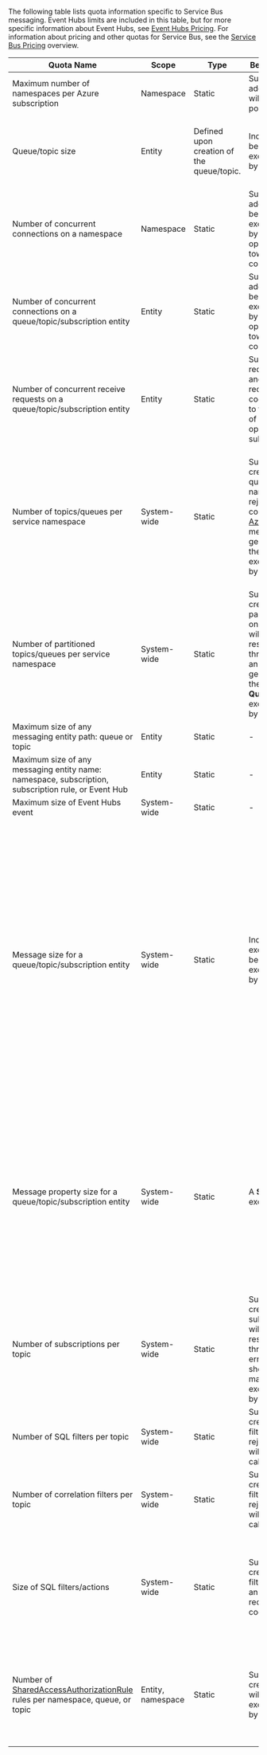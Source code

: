 The following table lists quota information specific to Service Bus messaging. Event Hubs limits are included in this table, but for more specific information about Event Hubs, see [Event Hubs Pricing](https://azure.microsoft.com/pricing/details/event-hubs/). For information about pricing and other quotas for Service Bus, see the [Service Bus Pricing](https://azure.microsoft.com/pricing/details/service-bus/) overview.

|Quota Name|Scope|Type|Behavior when exceeded|Value|
|---|---|---|---|---|
| Maximum number of namespaces per Azure subscription|Namespace|Static|Subsequent requests for additional namespaces will be rejected by the portal.|100|
|Queue/topic size|Entity|Defined upon creation of the queue/topic.|Incoming messages will be rejected and an exception will be received by the calling code.|1, 2, 3, 4 or 5 GB.<br /><br />If [partitioning](service-bus-partitioning.md) is enabled, the maximum queue/topic size is 80 GB.|
|Number of concurrent connections on a namespace|Namespace|Static|Subsequent requests for additional connections will be rejected and an exception will be received by the calling code. REST operations do not count towards concurrent TCP connections.|NetMessaging: 1,000<br /><br />AMQP: 5,000|
|Number of concurrent connections on a queue/topic/subscription entity|Entity|Static|Subsequent requests for additional connections will be rejected and an exception will be received by the calling code. REST operations do not count towards concurrent TCP connections.|Capped by the limit of concurrent connections per namespace.|
|Number of concurrent receive requests on a queue/topic/subscription entity|Entity|Static|Subsequent receive requests will be rejected and an exception will be received by the calling code. This quota applies to the combined number of concurrent receive operations across all subscriptions on a topic.|5,000|
|Number of topics/queues per service namespace|System-wide|Static|Subsequent requests for creation of a new topic or queue on the service namespace will be rejected. As a result, if configured through the [Azure portal][], an error message will be generated. If called from the management API, an exception will be received by the calling code.|10,000<br /><br />The total number of topics plus queues in a service namespace must be less than or equal to 10,000.<br/>This is not applicable to Premium as all entities are partitioned.|
|Number of partitioned topics/queues per service namespace|System-wide|Static|Subsequent requests for creation of a new partitioned topic or queue on the service namespace will be rejected. As a result, if configured through the [Azure portal][], an error message will be generated. If called from the management API, a **QuotaExceededException** exception will be received by the calling code.|Basic and Standard Tiers - 100<br />Premium - 1,000<br/><br />Each partitioned queue or topic counts towards the quota of 10,000 entities per namespace.|
|Maximum size of any messaging entity path: queue or topic|Entity|Static|-|260 characters|
|Maximum size of any messaging entity name: namespace, subscription, subscription rule, or Event Hub|Entity|Static|-|50 characters|
|Maximum size of Event Hubs event|System-wide|Static|-|256 KB|
|Message size for a queue/topic/subscription entity|System-wide|Static|Incoming messages that exceed these quotas will be rejected and an exception will be received by the calling code.|Maximum message size: 256KB ([Standard tier](../articles/service-bus/service-bus-premium-messaging.md)) / 1MB ([Premium tier](../articles/service-bus/service-bus-premium-messaging.md)). <br /><br />**Note** Due to system overhead, this limit is usually slightly less.<br /><br />Maximum header size: 64KB<br /><br />Maximum number of header properties in property bag: **byte/int. MaxValue**<br /><br />Maximum size of property in property bag: No explicit limit. Limited by maximum header size.|
|Message property size for a queue/topic/subscription entity|System-wide|Static|A **SerializationException** exception is generated.|Maximum message property size for each property is 32K. Cumulative size of all properties cannot exceed 64K. This applies to the entire header of the [BrokeredMessage](https://msdn.microsoft.com/library/microsoft.servicebus.messaging.brokeredmessage.aspx), which has both user properties as well as system properties (such as [SequenceNumber](https://msdn.microsoft.com/library/microsoft.servicebus.messaging.brokeredmessage.sequencenumber.aspx), [Label](https://msdn.microsoft.com/library/microsoft.servicebus.messaging.brokeredmessage.label.aspx), [MessageId](https://msdn.microsoft.com/library/microsoft.servicebus.messaging.brokeredmessage.messageid.aspx), and so on).|
|Number of subscriptions per topic|System-wide|Static|Subsequent requests for creating additional subscriptions for the topic will be rejected. As a result, if configured through the portal, an error message will be shown. If called from the management API an exception will be received by the calling code.|2,000|
|Number of SQL filters per topic|System-wide|Static|Subsequent requests for creation of additional filters on the topic will be rejected and an exception will be received by the calling code.|2,000|
|Number of correlation filters per topic|System-wide|Static|Subsequent requests for creation of additional filters on the topic will be rejected and an exception will be received by the calling code.|100,000|
|Size of SQL filters/actions|System-wide|Static|Subsequent requests for creation of additional filters will be rejected and an exception will be received by the calling code.|Maximum length of filter condition string: 1024 (1K).<br /><br />Maximum length of rule action string: 1024 (1K).<br /><br />Maximum number of expressions per rule action: 32.|
|Number of [SharedAccessAuthorizationRule](https://msdn.microsoft.com/library/azure/microsoft.servicebus.messaging.sharedaccessauthorizationrule.aspx) rules per namespace, queue, or topic|Entity, namespace|Static|Subsequent requests for creation of additional rules will be rejected and an exception will be received by the calling code.|Maximum number of rules: 12. <br /><br /> Rules that are configured on a Service Bus namespace apply to all queues and topics in that namespace.

[Azure portal]: https://portal.azure.com